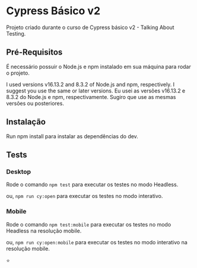 # Cypress Básico v2

Projeto criado durante o curso de Cypress básico v2 - Talking About Testing.

## Pré-Requisitos

É necessário possuir o Node.js e npm instalado em sua máquina para rodar o projeto.

I used versions v16.13.2 and 8.3.2 of Node.js and npm, respectively. I suggest you use the same or later versions.
Eu usei as versões v16.13.2 e 8.3.2 do Node.js e npm, respectivamente. Sugiro que use as mesmas versões ou posteriores.

## Instalação

Run npm install para instalar as dependências do dev.

## Tests

### Desktop

Rode o comando `npm test` para executar os testes no modo Headless.

ou, `npm run cy:open` para executar os testes no modo interativo.

### Mobile

Rode o comando `npm test:mobile` para executar os testes no modo Headless na resolução mobile.

ou, `npm run cy:open:mobile` para executar os testes no modo interativo na resolução mobile.


⭐